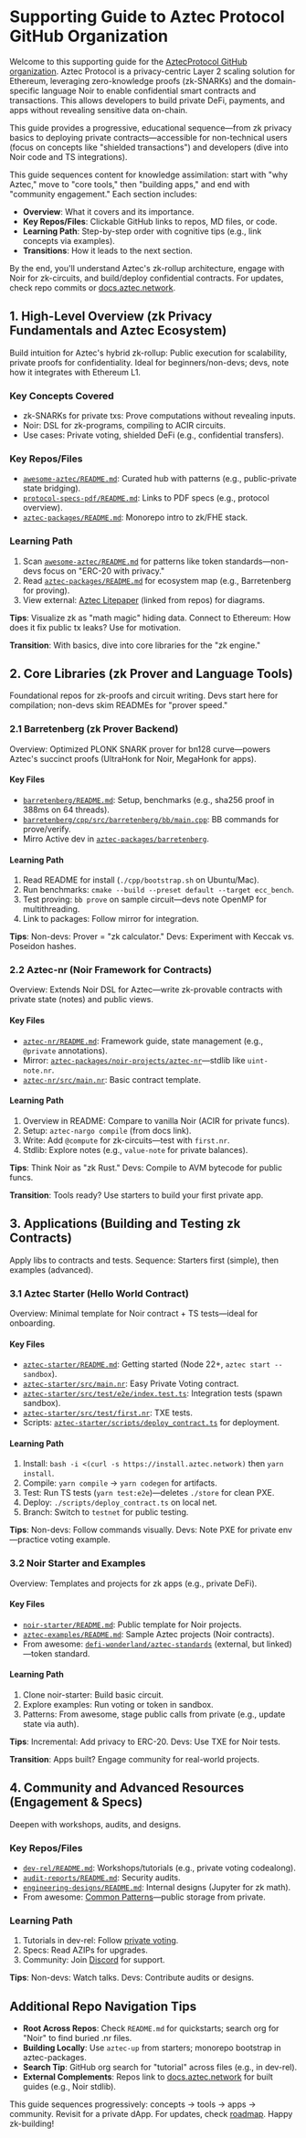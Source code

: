 # Supporting Guide to Aztec Protocol GitHub Organization

Welcome to this supporting guide for the [AztecProtocol GitHub organization](https://github.com/orgs/AztecProtocol/repositories?type=all). Aztec Protocol is a privacy-centric Layer 2 scaling solution for Ethereum, leveraging zero-knowledge proofs (zk-SNARKs) and the domain-specific language Noir to enable confidential smart contracts and transactions. This allows developers to build private DeFi, payments, and apps without revealing sensitive data on-chain.

This guide provides a progressive, educational sequence—from zk privacy basics to deploying private contracts—accessible for non-technical users (focus on concepts like "shielded transactions") and developers (dive into Noir code and TS integrations).

This guide sequences content for knowledge assimilation: start with "why Aztec," move to "core tools," then "building apps," and end with "community engagement." Each section includes:

- **Overview**: What it covers and its importance.
- **Key Repos/Files**: Clickable GitHub links to repos, MD files, or code.
- **Learning Path**: Step-by-step order with cognitive tips (e.g., link concepts via examples).
- **Transitions**: How it leads to the next section.

By the end, you'll understand Aztec's zk-rollup architecture, engage with Noir for zk-circuits, and build/deploy confidential contracts. For updates, check repo commits or [docs.aztec.network](https://docs.aztec.network/).

## 1. High-Level Overview (zk Privacy Fundamentals and Aztec Ecosystem)
Build intuition for Aztec's hybrid zk-rollup: Public execution for scalability, private proofs for confidentiality. Ideal for beginners/non-devs; devs, note how it integrates with Ethereum L1.

### Key Concepts Covered
- zk-SNARKs for private txs: Prove computations without revealing inputs.
- Noir: DSL for zk-programs, compiling to ACIR circuits.
- Use cases: Private voting, shielded DeFi (e.g., confidential transfers).

### Key Repos/Files
- [`awesome-aztec/README.md`](https://github.com/AztecProtocol/awesome-aztec/blob/main/README.md): Curated hub with patterns (e.g., public-private state bridging).
- [`protocol-specs-pdf/README.md`](https://github.com/AztecProtocol/protocol-specs-pdf/blob/main/README.md): Links to PDF specs (e.g., protocol overview).
- [`aztec-packages/README.md`](https://github.com/AztecProtocol/aztec-packages): Monorepo intro to zk/FHE stack.

### Learning Path
1. Scan [`awesome-aztec/README.md`](https://github.com/AztecProtocol/awesome-aztec/blob/main/README.md) for patterns like token standards—non-devs focus on "ERC-20 with privacy."
2. Read [`aztec-packages/README.md`](https://github.com/AztecProtocol/aztec-packages) for ecosystem map (e.g., Barretenberg for proving).
3. View external: [Aztec Litepaper](https://docs.aztec.network/protocol/overview) (linked from repos) for diagrams.

**Tips**: Visualize zk as "math magic" hiding data. Connect to Ethereum: How does it fix public tx leaks? Use for motivation.

**Transition**: With basics, dive into core libraries for the "zk engine."

## 2. Core Libraries (zk Prover and Language Tools)
Foundational repos for zk-proofs and circuit writing. Devs start here for compilation; non-devs skim READMEs for "prover speed."

### 2.1 Barretenberg (zk Prover Backend)
Overview: Optimized PLONK SNARK prover for bn128 curve—powers Aztec's succinct proofs (UltraHonk for Noir, MegaHonk for apps).

#### Key Files
- [`barretenberg/README.md`](https://github.com/AztecProtocol/barretenberg/blob/main/README.md): Setup, benchmarks (e.g., sha256 proof in 388ms on 64 threads).
- [`barretenberg/cpp/src/barretenberg/bb/main.cpp`](https://github.com/AztecProtocol/barretenberg/blob/main/cpp/src/barretenberg/bb/main.cpp): BB commands for prove/verify.
- Mirro Active dev in [`aztec-packages/barretenberg`](https://github.com/AztecProtocol/aztec-packages/barretenberg).

#### Learning Path
1. Read README for install (`./cpp/bootstrap.sh` on Ubuntu/Mac).
2. Run benchmarks: `cmake --build --preset default --target ecc_bench`.
3. Test proving: `bb prove` on sample circuit—devs note OpenMP for multithreading.
4. Link to packages: Follow mirror for integration.

**Tips**: Non-devs: Prover = "zk calculator." Devs: Experiment with Keccak vs. Poseidon hashes.

### 2.2 Aztec-nr (Noir Framework for Contracts)
Overview: Extends Noir DSL for Aztec—write zk-provable contracts with private state (notes) and public views.

#### Key Files
- [`aztec-nr/README.md`](https://github.com/AztecProtocol/aztec-nr): Framework guide, state management (e.g., `@private` annotations).
- Mirror: [`aztec-packages/noir-projects/aztec-nr`](https://github.com/AztecProtocol/aztec-packages/noir-projects/aztec-nr)—stdlib like `uint-note.nr`.
- [`aztec-nr/src/main.nr`](https://github.com/AztecProtocol/aztec-nr/src/main.nr): Basic contract template.

#### Learning Path
1. Overview in README: Compare to vanilla Noir (ACIR for private funcs).
2. Setup: `aztec-nargo compile` (from docs link).
3. Write: Add `@compute` for zk-circuits—test with `first.nr`.
4. Stdlib: Explore notes (e.g., `value-note` for private balances).

**Tips**: Think Noir as "zk Rust." Devs: Compile to AVM bytecode for public funcs.

**Transition**: Tools ready? Use starters to build your first private app.

## 3. Applications (Building and Testing zk Contracts)
Apply libs to contracts and tests. Sequence: Starters first (simple), then examples (advanced).

### 3.1 Aztec Starter (Hello World Contract)
Overview: Minimal template for Noir contract + TS tests—ideal for onboarding.

#### Key Files
- [`aztec-starter/README.md`](https://github.com/AztecProtocol/aztec-starter): Getting started (Node 22+, `aztec start --sandbox`).
- [`aztec-starter/src/main.nr`](https://github.com/AztecProtocol/aztec-starter/src/main.nr): Easy Private Voting contract.
- [`aztec-starter/src/test/e2e/index.test.ts`](https://github.com/AztecProtocol/aztec-starter/blob/main/src/test/e2e/index.test.ts): Integration tests (spawn sandbox).
- [`aztec-starter/src/test/first.nr`](https://github.com/AztecProtocol/aztec-starter/blob/main/src/test/first.nr): TXE tests.
- Scripts: [`aztec-starter/scripts/deploy_contract.ts`](https://github.com/AztecProtocol/aztec-starter/blob/main/scripts/deploy_contract.ts) for deployment.

#### Learning Path
1. Install: `bash -i <(curl -s https://install.aztec.network)` then `yarn install`.
2. Compile: `yarn compile` → `yarn codegen` for artifacts.
3. Test: Run TS tests (`yarn test:e2e`)—deletes `./store` for clean PXE.
4. Deploy: `./scripts/deploy_contract.ts` on local net.
5. Branch: Switch to `testnet` for public testing.

**Tips**: Non-devs: Follow commands visually. Devs: Note PXE for private env—practice voting example.

### 3.2 Noir Starter and Examples
Overview: Templates and projects for zk apps (e.g., private DeFi).

#### Key Files
- [`noir-starter/README.md`](https://github.com/AztecProtocol/noir-starter/blob/main/README.md): Public template for Noir projects.
- [`aztec-examples/README.md`](https://github.com/AztecProtocol/aztec-examples): Sample Aztec projects (Noir contracts).
- From awesome: [`defi-wonderland/aztec-standards`](https://github.com/defi-wonderland/aztec-standards) (external, but linked)—token standard.

#### Learning Path
1. Clone noir-starter: Build basic circuit.
2. Explore examples: Run voting or token in sandbox.
3. Patterns: From awesome, stage public calls from private (e.g., update state via auth).

**Tips**: Incremental: Add privacy to ERC-20. Devs: Use TXE for Noir tests.

**Transition**: Apps built? Engage community for real-world projects.

## 4. Community and Advanced Resources (Engagement & Specs)
Deepen with workshops, audits, and designs.

### Key Repos/Files
- [`dev-rel/README.md`](https://github.com/AztecProtocol/dev-rel/blob/main/README.md): Workshops/tutorials (e.g., private voting codealong).
- [`audit-reports/README.md`](https://github.com/AztecProtocol/audit-reports/blob/main/README.md): Security audits.
- [`engineering-designs/README.md`](https://github.com/AztecProtocol/engineering-designs/blob/main/README.md): Internal designs (Jupyter for zk math).
- From awesome: [Common Patterns](https://docs.aztec.network/developers/guides/smart_contracts/writing_contracts/common_patterns)—public storage from private.

### Learning Path
1. Tutorials in dev-rel: Follow [private voting](https://docs.aztec.network/developers/tutorials/codealong/contract_tutorials/private_voting_contract).
2. Specs: Read AZIPs for upgrades.
3. Community: Join [Discord](https://discord.gg/aztec) for support.

**Tips**: Non-devs: Watch talks. Devs: Contribute audits or designs.

## Additional Repo Navigation Tips
- **Root Across Repos**: Check `README.md` for quickstarts; search org for "Noir" to find buried .nr files.
- **Building Locally**: Use `aztec-up` from starters; monorepo bootstrap in aztec-packages.
- **Search Tip**: GitHub org search for "tutorial" across files (e.g., in dev-rel).
- **External Complements**: Repos link to [docs.aztec.network](https://docs.aztec.network/) for built guides (e.g., Noir stdlib).

This guide sequences progressively: concepts → tools → apps → community. Revisit for a private dApp. For updates, check [roadmap](https://aztec.network/roadmap). Happy zk-building!
